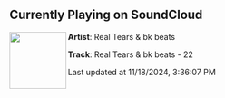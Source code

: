 ## Currently Playing on SoundCloud

[<img align="left" width="100" src="https://i1.sndcdn.com/artworks-IsRudxqQLYeH3ywW-uXWpWw-t500x500.jpg">](https://soundcloud.com/bkbeats/twenty2?in=saxurn/sets/gif2rug)

**Artist**: Real Tears & bk beats 

**Track**: Real Tears & bk beats - 22

Last updated at 11/18/2024, 3:36:07 PM
